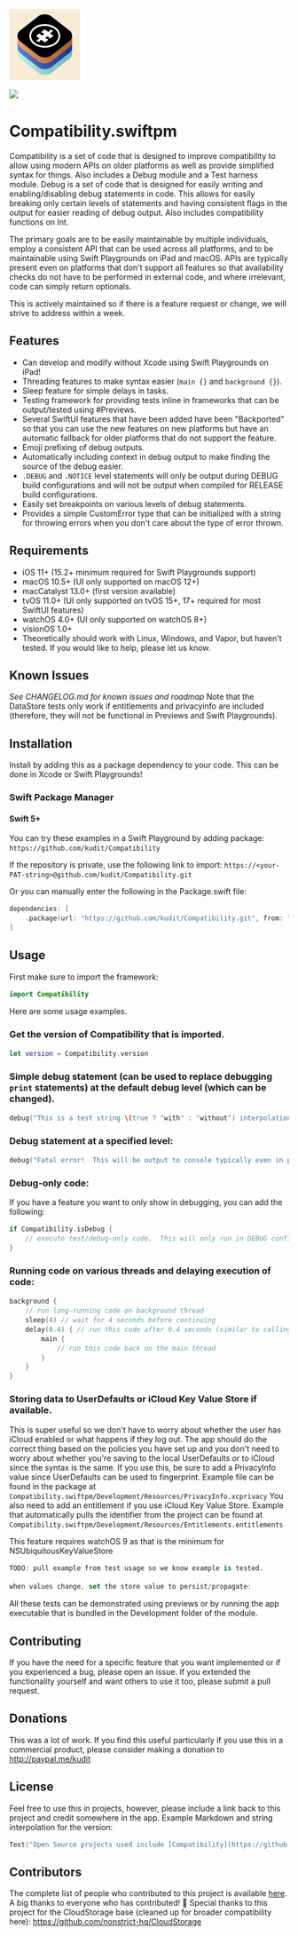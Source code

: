 <img src="/Development/Resources/Assets.xcassets/AppIcon.appiconset/Icon.png" height="128">

[![](https://img.shields.io/endpoint?url=https%3A%2F%2Fswiftpackageindex.com%2Fapi%2Fpackages%2Fkudit%2FCompatibility%2Fbadge%3Ftype%3Dplatforms)](https://swiftpackageindex.com/kudit/Compatibility)

# Compatibility.swiftpm
Compatibility is a set of code that is designed to improve compatibility to allow using modern APIs on older platforms as well as provide simplified syntax for things.  Also includes a Debug module and a Test harness module.  Debug is a set of code that is designed for easily writing and enabling/disabling debug statements in code.  This allows for easily breaking only certain levels of statements and having consistent flags in the output for easier reading of debug output.  Also includes compatibility functions on Int.

The primary goals are to be easily maintainable by multiple individuals, employ a consistent API that can be used across all platforms, and to be maintainable using Swift Playgrounds on iPad and macOS.  APIs are typically present even on platforms that don't support all features so that availability checks do not have to be performed in external code, and where irrelevant, code can simply return optionals.

This is actively maintained so if there is a feature request or change, we will strive to address within a week.


## Features
- Can develop and modify without Xcode using Swift Playgrounds on iPad!
- Threading features to make syntax easier (`main {}` and `background {}`).
- Sleep feature for simple delays in tasks.
- Testing framework for providing tests inline in frameworks that can be output/tested using #Previews.
- Several SwiftUI features that have been added have been "Backported" so that you can use the new features on new platforms but have an automatic fallback for older platforms that do not support the feature.
- Emoji prefixing of debug outputs.
- Automatically including context in debug output to make finding the source of the debug easier.
- `.DEBUG` and `.NOTICE` level statements will only be output during DEBUG build configurations and will not be output when compiled for RELEASE build configurations. 
- Easily set breakpoints on various levels of debug statements.
- Provides a simple CustomError type that can be initialized with a string for throwing errors when you don't care about the type of error thrown.


## Requirements
- iOS 11+ (15.2+ minimum required for Swift Playgrounds support)
- macOS 10.5+ (UI only supported on macOS 12+)
- macCatalyst 13.0+ (first version available)
- tvOS 11.0+ (UI only supported on tvOS 15+, 17+ required for most SwiftUI features)
- watchOS 4.0+ (UI only supported on watchOS 8+)
- visionOS 1.0+
- Theoretically should work with Linux, Windows, and Vapor, but haven't tested.  If you would like to help, please let us know.


## Known Issues
*See CHANGELOG.md for known issues and roadmap*
Note that the DataStore tests only work if entitlements and privacyinfo are included (therefore, they will not be functional in Previews and Swift Playgrounds).


## Installation
Install by adding this as a package dependency to your code.  This can be done in Xcode or Swift Playgrounds!

### Swift Package Manager

#### Swift 5+
You can try these examples in a Swift Playground by adding package: `https://github.com/kudit/Compatibility`

If the repository is private, use the following link to import: `https://<your-PAT-string>@github.com/kudit/Compatibility.git`

Or you can manually enter the following in the Package.swift file:
```swift
dependencies: [
    .package(url: "https://github.com/kudit/Compatibility.git", from: "1.0.0"),
]
```


## Usage
First make sure to import the framework:
```swift
import Compatibility
```

Here are some usage examples.

### Get the version of Compatibility that is imported.
```swift
let version = Compatibility.version
```

### Simple debug statement (can be used to replace debugging `print` statements) at the default debug level (which can be changed).
```swift
debug("This is a test string \(true ? "with" : "without") interpolation")
```

### Debug statement at a specified level:
```swift
debug("Fatal error!  This will be output to console typically even in production code.", level: .ERROR)
```

### Debug-only code:
If you have a feature you want to only show in debugging, you can add the following:
```Swift
if Compatibility.isDebug {
    // execute test/debug-only code.  This will only run in DEBUG configurations and will be removed during RELEASE compilations.
}
```

### Running code on various threads and delaying execution of code:
```swift
background {
    // run long-running code on background thread
    sleep(4) // wait for 4 seconds before continuing
    delay(0.4) { // run this code after 0.4 seconds (similar to calling await sleep() and then executing code)
        main {
            // run this code back on the main thread
        }
    }
}
```

### Storing data to UserDefaults or iCloud Key Value Store if available.
This is super useful so we don't have to worry about whether the user has iCloud enabled or what happens if they log out.  The app should do the correct thing based on the policies you have set up and you don't need to worry about whether you're saving to the local UserDefaults or to iCloud since the syntax is the same.  If you use this, be sure to add a PrivacyInfo value since UserDefaults can be used to fingerprint.  Example file can be found in the package at `Compatibility.swiftpm/Development/Resources/PrivacyInfo.xcprivacy`
You also need to add an entitlement if you use iCloud Key Value Store.  Example that automatically pulls the identifier from the project can be found at `Compatibility.swiftpm/Development/Resources/Entitlements.entitlements` 

 This feature requires watchOS 9 as that is the minimum for NSUbiquitousKeyValueStore
 
 ```swift
 TODO: pull example from test usage so we know example is tested.
 
 when values change, set the store value to persist/propagate:
 ```

All these tests can be demonstrated using previews or by running the app executable that is bundled in the Development folder of the module.


## Contributing
If you have the need for a specific feature that you want implemented or if you experienced a bug, please open an issue.
If you extended the functionality yourself and want others to use it too, please submit a pull request.


## Donations
This was a lot of work.  If you find this useful particularly if you use this in a commercial product, please consider making a donation to http://paypal.me/kudit


## License
Feel free to use this in projects, however, please include a link back to this project and credit somewhere in the app.  Example Markdown and string interpolation for the version:
```swift
Text("Open Source projects used include [Compatibility](https://github.com/kudit/Compatibility) v\(Compatibility.version)
```


## Contributors
The complete list of people who contributed to this project is available [here](https://github.com/kudit/Compatibility/graphs/contributors).
A big thanks to everyone who has contributed! 🙏
Special thanks to this project for the CloudStorage base (cleaned up for broader compatibility here): https://github.com/nonstrict-hq/CloudStorage
